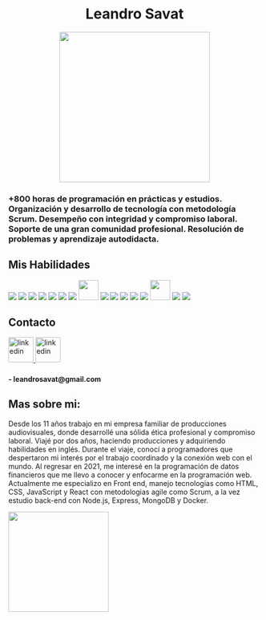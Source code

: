 <h1 align="center">Leandro Savat</h1>
<div align="center"><img height="300px" src="https://humanyze.com/wp-content/uploads/2020/11/Draft_03_01.gif"> </div>

 <h3>+800 horas de programación en prácticas y estudios. Organización y desarrollo de tecnología con metodología Scrum. Desempeño con integridad y compromiso laboral. Soporte de una gran comunidad profesional. Resolución de problemas y aprendizaje autodidacta.</h3>

## Mis Habilidades
<a href="https://reactjs.org/" target="_blank"><img src="https://img.icons8.com/color/48/000000/react-native.png"/></a>
<a href="https://www.javascript.com/" target="_blank"><img src="https://img.icons8.com/color/48/000000/javascript.png"/></a>
<a href="https://www.w3schools.com/css/" target="_blank"><img src="https://img.icons8.com/color/48/000000/css3.png"/></a>
<a href="https://www.w3schools.com/html/" target="_blank"><img src="https://img.icons8.com/color/48/000000/html-5.png"/></a>
<a href="https://redux.js.org/" target="_blank"><img src="https://img.icons8.com/color/48/000000/redux.png"/></a>
<a href="https://nodejs.org/" target="_blank"><img src="https://img.icons8.com/color/48/000000/nodejs.png"/></a>
<a href="https://expressjs.com/" target="_blank"><img src="https://img.icons8.com/color/48/000000/express.png"/></a>
<a href="https://www.postgresql.org/" target="_blank"><img width="40px" src="https://cdn-icons-png.flaticon.com/512/5968/5968342.png"/></a>
<a href="https://mui.com/" target="_blank"><img src="https://img.icons8.com/color/48/000000/material-ui.png"/></a>
<a href="https://getbootstrap.com/" target="_blank"><img src="https://img.icons8.com/color/48/000000/bootstrap.png"/></a>
<a href="https://www.mongodb.com/" target="_blank"><img src="https://img.icons8.com/color/48/000000/mongodb.png"/></a>
<a href="https://www.figma.com/" target="_blank"><img src="https://img.icons8.com/color/48/000000/npm.png"/></a>
<a href="https://www.figma.com/" target="_blank"><img src="https://img.icons8.com/color/48/000000/figma.png"/></a>
<a href="https://www.notion.so/es-es" target="_blank"><img width="40px" src="https://cdn.iconscout.com/icon/free/png-256/notion-2296040-1911999.png?f=webp&w=128"/></a>
<a href="https://github.com/" target="_blank"><img src="https://img.icons8.com/color/48/000000/github.png"/></a>
<a href="https://slack.com/" target="_blank"><img src="https://img.icons8.com/color/48/000000/slack.png"/></a>

## Contacto
<a href="https://www.linkedin.com/in/leandrosavat/" target="_blank">
<img height="50px" src=https://img.shields.io/badge/linkedin-%231E77B5.svg?&style=for-the-badge&logo=linkedin&logoColor=white alt=linkedin style="margin-bottom: 5px;" />
</a>  
<a href="https://wa.me/5493435267411" target="_blank">
<img height="50px" src=https://i0.wp.com/chilitoconlimon.com/wp-content/uploads/2022/07/whatsapp-logo-.png?resize=770%2C274&ssl=1 alt=linkedin style="margin-bottom: 5px;" />
</a><h4>- leandrosavat@gmail.com</h4>

## Mas sobre mi: 
<p>Desde los 11 años trabajo en mi empresa familiar de producciones audiovisuales, donde desarrollé una sólida ética profesional y compromiso laboral. Viajé por dos años, haciendo producciones y adquiriendo habilidades en inglés. Durante el viaje, conocí a programadores que despertaron mi interés por el trabajo coordinado y la conexión web con el mundo. Al regresar en 2021, me interesé en la programación de datos financieros que me llevo a conocer y enfocarme en la programación web.
Actualmente me especializo en Front end, manejo tecnologias como HTML, CSS, JavaScript y React con metodologias agile como Scrum, a la vez estudio back-end con Node.js, Express, MongoDB y Docker.</p>
<img height="200px" src="https://www.eshci.com/assets/img/GIF/collaboration.gif">
